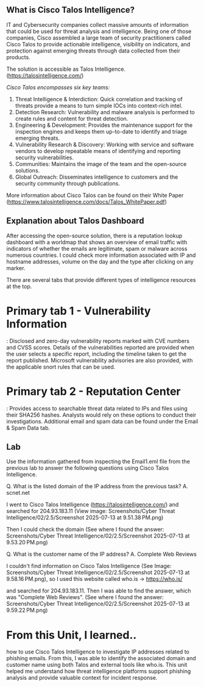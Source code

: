 ## What is Cisco Talos Intelligence? 
IT and Cybersecurity companies collect massive amounts of information that could be used for threat analysis and intelligence. Being one of those companies, Cisco assembled a large team of security practitioners called Cisco Talos to provide actionable intelligence, visibility on indicators, and protection against emerging threats through data collected from their products. 

The solution is accessible as Talos Intelligence. (https://talosintelligence.com/)


*Cisco Talos encompasses six key teams:*

1. Threat Intelligence & Interdiction: Quick correlation and tracking of threats provide a means to turn simple IOCs into context-rich intel.
2. Detection Research: Vulnerability and malware analysis is performed to create rules and content for threat detection.
3. Engineering & Development: Provides the maintenance support for the inspection engines and keeps them up-to-date to identify and triage emerging threats.
4. Vulnerability Research & Discovery: Working with service and software vendors to develop repeatable means of identifying and reporting security vulnerabilities.
5. Communities: Maintains the image of the team and the open-source solutions.
6. Global Outreach: Disseminates intelligence to customers and the security community through publications.

More information about Cisco Talos can be found on their White Paper (https://www.talosintelligence.com/docs/Talos_WhitePaper.pdf)



## Explanation about Talos Dashboard
After accessing the open-source solution, there is a reputation lookup dashboard with a worldmap that shows an overview of email traffic with indicators of whether the emails are legitimate, spam or malware across numerous countries. I could check more information associated with IP and hostname addresses, volume on the day and the type after clicking on any marker. 

There are several tabs that provide different types of intelligence resources at the top. 

# Primary tab 1 - Vulnerability Information 
: Disclosed and zero-day vulnerability reports marked with CVE numbers and CVSS scores. Details of the vulnerabilities reported are provided when the user selects a specific report, including the timeline taken to get the report published. Microsoft vulnerability advisories are also provided, with the applicable snort rules that can be used. 

# Primary tab 2 - Reputation Center
: Provides access to searchable threat data related to IPs and files using their SHA256 hashes. Analysts would rely on these options to conduct their investigations. Additional email and spam data can be found under the Email & Spam Data tab.  




## Lab 
Use the information gathered from inspecting the Email1.eml file from the previous lab to answer the following questions using Cisco Talos Intelligence.  

Q. What is the listed domain of the IP address from the previous task? 
A. scnet.net

I went to Cisco Talos Intelligence (https://talosintelligence.com/) and searched for 204.93.183.11 
(View image: Screenshots/Cyber Threat Intelligence/02/2.5/Screenshot 2025-07-13 at 9.51.38 PM.png)

Then I could check the domain
(See where I found the answer: Screenshots/Cyber Threat Intelligence/02/2.5/Screenshot 2025-07-13 at 9.53.20 PM.png)



Q. What is the customer name of the IP address? 
A. Complete Web Reviews 

I couldn't find information on Cisco Talos Intelligence (See Image: Screenshots/Cyber Threat Intelligence/02/2.5/Screenshot 2025-07-13 at 9.58.16 PM.png), so I used this website called who.is -> https://who.is/

and searched for 204.93.183.11. Then I was able to find the answer, which was "Complete Web Reviews". 
(See where I found the answer: Screenshots/Cyber Threat Intelligence/02/2.5/Screenshot 2025-07-13 at 9.59.22 PM.png)



# From this Unit, I learned.. 
how to use Cisco Talos Intelligence to investigate IP addresses related to phishing emails. From this, I was able to identify the associated domain and customer name using both Talos and external tools like who.is. This unit helped me understand how threat intelligence platforms support phishing analysis and provide valuable context for incident response. 